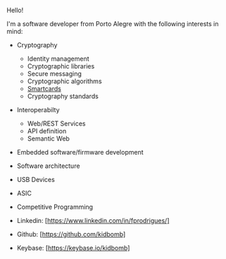 Hello!

I'm a software developer from Porto Alegre with the following interests in mind:

 * Cryptography
   * Identity management
   * Cryptographic libraries
   * Secure messaging
   * Cryptographic algorithms
   * [Smartcards](smartcards.html)
   * Cryptography standards
 * Interoperabilty
   * Web/REST Services
   * API definition
   * Semantic Web
 * Embedded software/firmware development
 * Software architecture
 * USB Devices
 * ASIC
 * Competitive Programming


 * Linkedin: [https://www.linkedin.com/in/fprodrigues/]
 * Github: [https://github.com/kidbomb]
 * Keybase: [https://keybase.io/kidbomb]


